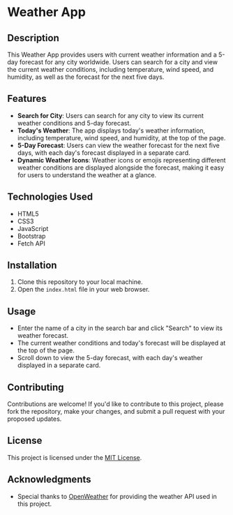 # Weather App

## Description

This Weather App provides users with current weather information and a 5-day forecast for any city worldwide. Users can search for a city and view the current weather conditions, including temperature, wind speed, and humidity, as well as the forecast for the next five days.

## Features

- **Search for City**: Users can search for any city to view its current weather conditions and 5-day forecast.
- **Today's Weather**: The app displays today's weather information, including temperature, wind speed, and humidity, at the top of the page.
- **5-Day Forecast**: Users can view the weather forecast for the next five days, with each day's forecast displayed in a separate card.
- **Dynamic Weather Icons**: Weather icons or emojis representing different weather conditions are displayed alongside the forecast, making it easy for users to understand the weather at a glance.

## Technologies Used

- HTML5
- CSS3
- JavaScript
- Bootstrap
- Fetch API

## Installation

1. Clone this repository to your local machine.
2. Open the `index.html` file in your web browser.

## Usage

- Enter the name of a city in the search bar and click "Search" to view its weather forecast.
- The current weather conditions and today's forecast will be displayed at the top of the page.
- Scroll down to view the 5-day forecast, with each day's weather displayed in a separate card.

## Contributing

Contributions are welcome! If you'd like to contribute to this project, please fork the repository, make your changes, and submit a pull request with your proposed updates.

## License

This project is licensed under the [MIT License](LICENSE).

## Acknowledgments

- Special thanks to [OpenWeather](https://openweathermap.org/) for providing the weather API used in this project.
